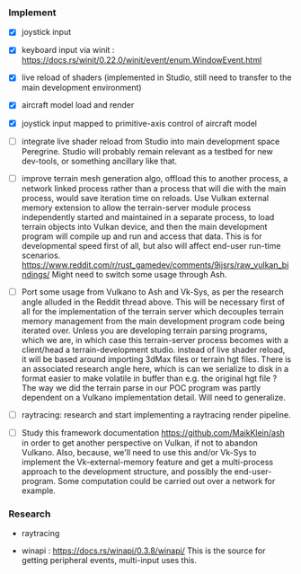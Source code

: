 









### Implement



- [x] joystick input

- [x] keyboard input via winit : https://docs.rs/winit/0.22.0/winit/event/enum.WindowEvent.html
- [x] live reload of shaders (implemented in Studio, still need to transfer to the main development environment)

- [x] aircraft model load and render

- [x] joystick input mapped to primitive-axis control of aircraft model

- [ ] integrate live shader reload from Studio into main development space Peregrine.  Studio will probably remain relevant as a testbed for new dev-tools, or something ancillary like that.

- [ ] improve terrain mesh generation algo, offload this to another process, a network linked process rather than a process that will die with the main process, would save iteration time on reloads.
    Use Vulkan external memory extension to allow the terrain-server module process independently started and maintained in a separate process, to load terrain objects into Vulkan device, and then the main development program will compile up and run and access that data.  This is for developmental speed first of all, but also will affect end-user run-time scenarios.
    https://www.reddit.com/r/rust_gamedev/comments/9ijsrs/raw_vulkan_bindings/
    Might need to switch some usage through Ash.

- [ ]  Port some usage from Vulkano to Ash and Vk-Sys, as per the research angle alluded in the Reddit thread above.  This will be necessary first of all for the implementation of the terrain server which decouples terrain memory management from the main development program code being iterated over.  Unless you are developing terrain parsing programs, which we are, in which case this terrain-server process becomes with a client/head a terrain-development studio.  instead of live shader reload, it will be based around importing 3dMax files or terrain hgt files.  There is an associated research angle here, which is can we serialize to disk in a format easier to make volatile in buffer than e.g. the original hgt file ?  The way we did the terrain parse in our POC program was partly dependent on a Vulkano implementation detail.  Will need to generalize.

- [ ] raytracing: research and start implementing a raytracing render pipeline.

- [ ] Study this framework documentation https://github.com/MaikKlein/ash
 in order to get another perspective on Vulkan, if not to abandon Vulkano.  Also, because, we'll need to use this and/or Vk-Sys to implement the Vk-external-memory feature and get a multi-process approach to the development structure, and possibly the end-user-program. Some computation could be carried out over a network for example.



### Research

- raytracing

- winapi : https://docs.rs/winapi/0.3.8/winapi/
    This is the source for getting peripheral events, multi-input uses this.
